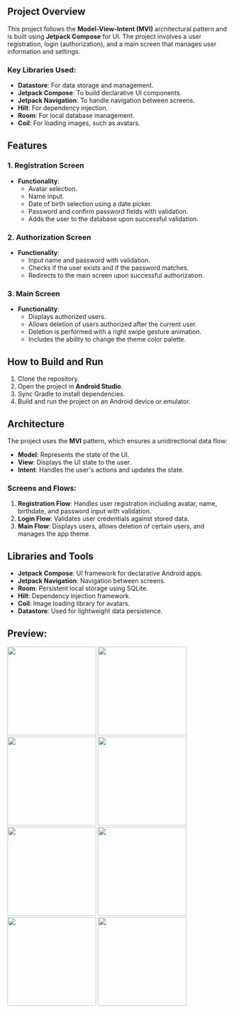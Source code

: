 ## Project Overview

This project follows the **Model-View-Intent (MVI)** architectural pattern and is built using **Jetpack Compose** for UI. The project involves a user registration, login (authorization), and a main screen that manages user information and settings.

### Key Libraries Used:
- **Datastore**: For data storage and management.
- **Jetpack Compose**: To build declarative UI components.
- **Jetpack Navigation**: To handle navigation between screens.
- **Hilt**: For dependency injection.
- **Room**: For local database management.
- **Coil**: For loading images, such as avatars.

## Features

### 1. Registration Screen
- **Functionality**:
  - Avatar selection.
  - Name input.
  - Date of birth selection using a date picker.
  - Password and confirm password fields with validation.
  - Adds the user to the database upon successful validation.

### 2. Authorization Screen
- **Functionality**:
  - Input name and password with validation.
  - Checks if the user exists and if the password matches.
  - Redirects to the main screen upon successful authorization.

### 3. Main Screen
- **Functionality**:
  - Displays authorized users.
  - Allows deletion of users authorized after the current user.
  - Deletion is performed with a right swipe gesture animation.
  - Includes the ability to change the theme color palette.

## How to Build and Run
1. Clone the repository.
2. Open the project in **Android Studio**.
3. Sync Gradle to install dependencies.
4. Build and run the project on an Android device or emulator.

## Architecture
The project uses the **MVI** pattern, which ensures a unidirectional data flow:
- **Model**: Represents the state of the UI.
- **View**: Displays the UI state to the user.
- **Intent**: Handles the user's actions and updates the state.

### Screens and Flows:
1. **Registration Flow**: Handles user registration including avatar, name, birthdate, and password input with validation.
2. **Login Flow**: Validates user credentials against stored data.
3. **Main Flow**: Displays users, allows deletion of certain users, and manages the app theme.

## Libraries and Tools
- **Jetpack Compose**: UI framework for declarative Android apps.
- **Jetpack Navigation**: Navigation between screens.
- **Room**: Persistent local storage using SQLite.
- **Hilt**: Dependency injection framework.
- **Coil**: Image loading library for avatars.
- **Datastore**: Used for lightweight data persistence.

## Preview:
<img src="https://github.com/user-attachments/assets/d064de5a-9a48-4c9a-9a2c-7b87d72991b0" height="200">
<img src="https://github.com/user-attachments/assets/d42dccd2-1899-42cb-8c36-13ab2ba92073" height="200">
<img src="https://github.com/user-attachments/assets/e7a824d7-9ba0-41b6-9af2-411f1c6a02a9" height="200">
<img src="https://github.com/user-attachments/assets/f13cf620-379f-4ae0-bf95-9776030f5bb7" height="200">
<img src="https://github.com/user-attachments/assets/c2f5cf10-7a75-4a31-80b3-4d8ad6b141c7" height="200">
<img src="https://github.com/user-attachments/assets/6d0d2def-9713-44ed-b678-abd3cda4d65b" height="200">
<img src="https://github.com/user-attachments/assets/fd17133b-f98f-4923-95cc-cb1dbe6ba0da" height="200">
<img src="https://github.com/user-attachments/assets/8d3e485f-cf4e-4c4a-b243-22e86fbca687" height="200">













